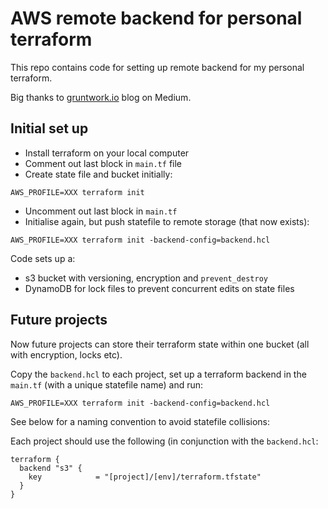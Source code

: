 # AWS remote backend for personal terraform

This repo contains code for setting up remote backend for my personal terraform.

Big thanks to [gruntwork.io](https://blog.gruntwork.io/how-to-manage-terraform-state-28f5697e68fa) blog on Medium.

## Initial set up

- Install terraform on your local computer
- Comment out last block in `main.tf` file
- Create state file and bucket initially:

```
AWS_PROFILE=XXX terraform init
```
- Uncomment out last block in `main.tf`
- Initialise again, but push statefile to remote storage (that now exists):

```
AWS_PROFILE=XXX terraform init -backend-config=backend.hcl
```

Code sets up a:

- s3 bucket with versioning, encryption and `prevent_destroy`
- DynamoDB for lock files to prevent concurrent edits on state files

## Future projects

Now future projects can store their terraform state within one bucket (all with encryption, locks etc).

Copy the `backend.hcl` to each project, set up a terraform backend in the `main.tf` (with a unique statefile name) and run:

```
AWS_PROFILE=XXX terraform init -backend-config=backend.hcl
```

See below for a naming convention to avoid statefile collisions:

Each project should use the following (in conjunction with the `backend.hcl`:

```
terraform {
  backend "s3" {
    key            = "[project]/[env]/terraform.tfstate"
  }
}
```
